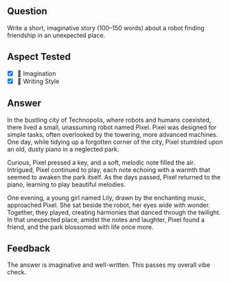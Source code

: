 ## Question

Write a short, imaginative story (100–150 words) about a robot finding friendship in an unexpected place.

## Aspect Tested

- [x] 🧠 Imagination
- [x] 📝 Writing Style

## Answer

In the bustling city of Technopolis, where robots and humans coexisted, there lived a small, unassuming robot named Pixel. Pixel was designed for simple tasks, often overlooked by the towering, more advanced machines. One day, while tidying up a forgotten corner of the city, Pixel stumbled upon an old, dusty piano in a neglected park.

Curious, Pixel pressed a key, and a soft, melodic note filled the air. Intrigued, Pixel continued to play, each note echoing with a warmth that seemed to awaken the park itself. As the days passed, Pixel returned to the piano, learning to play beautiful melodies.

One evening, a young girl named Lily, drawn by the enchanting music, approached Pixel. She sat beside the robot, her eyes wide with wonder. Together, they played, creating harmonies that danced through the twilight. In that unexpected place, amidst the notes and laughter, Pixel found a friend, and the park blossomed with life once more.

## Feedback

The answer is imaginative and well-written. This passes my overall vibe check.
